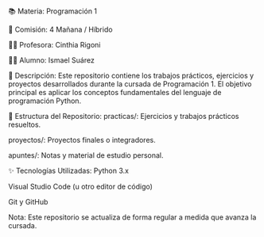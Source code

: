 📚 Materia:
Programación 1

🏫 Comisión:
4 Mañana / Híbrido

👩‍🏫 Profesora:
Cinthia Rigoni

👨‍🎓 Alumno:
Ismael Suárez

📝 Descripción:
Este repositorio contiene los trabajos prácticos, ejercicios y proyectos desarrollados durante la cursada de Programación 1. El objetivo principal es aplicar los conceptos fundamentales del lenguaje de programación Python.

📂 Estructura del Repositorio:
practicas/: Ejercicios y trabajos prácticos resueltos.

proyectos/: Proyectos finales o integradores.

apuntes/: Notas y material de estudio personal.

✨ Tecnologías Utilizadas:
Python 3.x

Visual Studio Code (u otro editor de código)

Git y GitHub

Nota: Este repositorio se actualiza de forma regular a medida que avanza la cursada.